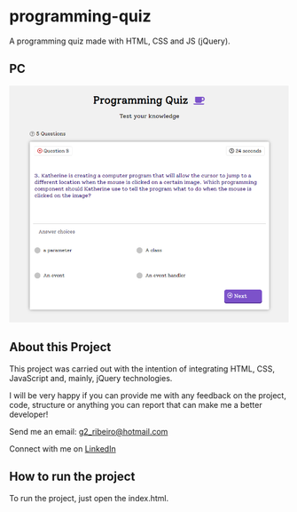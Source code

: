 # programming-quiz
A programming quiz made with HTML, CSS and JS (jQuery).

## PC
![](prints/print-pc.png)

## About this Project

This project was carried out with the intention of integrating HTML, CSS, JavaScript and, mainly, jQuery technologies.

I will be very happy if you can provide me with any feedback on the project, code, structure or anything you can report that can make me a better developer!

Send me an email: g2_ribeiro@hotmail.com

Connect with me on [LinkedIn](https://www.linkedin.com/in/gustavo-ribeiro-488b4a17a/)

## How to run the project

To run the project, just open the index.html.
